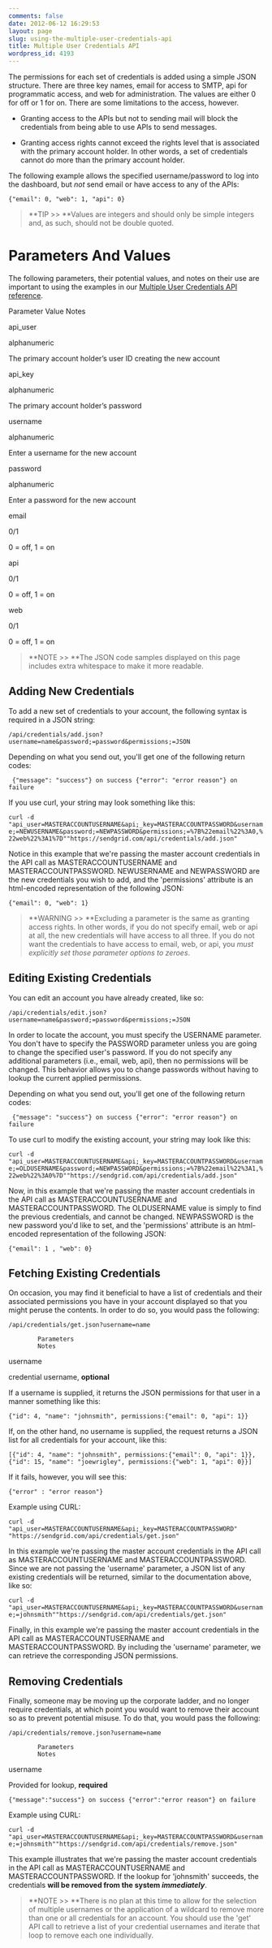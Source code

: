```yaml
---
comments: false
date: 2012-06-12 16:29:53
layout: page
slug: using-the-multiple-user-credentials-api
title: Multiple User Credentials API
wordpress_id: 4193
---
```


The permissions for each set of credentials is added using a simple JSON structure. There are three key names, email for access to SMTP, api for programmatic access, and web for administration. The values are either 0 for off or 1 for on. There are some limitations to the access, however.



	
  * Granting access to the APIs but not to sending mail will block the credentials from being able to use APIs to send messages.

	
  * Granting access rights cannot exceed the rights level that is associated with the primary account holder. In other words, a set of credentials cannot do more than the primary account holder.



The following example allows the specified username/password to log into the dashboard, but _not_ send email or have access to any of the APIs:  
  


`{"email": 0, "web": 1, "api": 0}`



> **TIP >> **Values are integers and should only be simple integers and, as such, should not be double quoted.





# Parameters And Values



The following parameters, their potential values, and notes on their use are important to using the examples in our [Multiple User Credentials API reference](http://docs.sendgrid.com/documentation/get-started/configuring-your-account/introduction-to-multiple-user-credentials/using-the-multiple-user-credentials-api/).









Parameter
Value
Notes





api_user


alphanumeric


The primary account holder’s user ID creating the new account






api_key


alphanumeric


The primary account holder’s password






username


alphanumeric


Enter a username for the new account






password


alphanumeric


Enter a password for the new account






email


0/1


0 = off, 1 = on






api


0/1


0 = off, 1 = on






web


0/1


0 = off, 1 = on







> **NOTE >> **The JSON code samples displayed on this page includes extra whitespace to make it more readable.

  




## Adding New Credentials



To add a new set of credentials to your account, the following syntax is required in a JSON string:  
  


`/api/credentials/add.json?username=name&password;=password&permissions;=JSON`

Depending on what you send out, you'll get one of the following return codes:  
  


` {"message": "success"} on success {"error": "error reason"} on failure`

If you use curl, your string may look something like this:  
  


`curl -d "api_user=MASTERACCOUNTUSERNAME&api;_key=MASTERACCOUNTPASSWORD&username;=NEWUSERNAME&password;=NEWPASSWORD&permissions;=%7B%22email%22%3A0,%22web%22%3A1%7D""https://sendgrid.com/api/credentials/add.json"`

Notice in this example that we're passing the master account credentials in the API call as MASTERACCOUNTUSERNAME and MASTERACCOUNTPASSWORD. NEWUSERNAME and NEWPASSWORD are the new credentials you wish to add, and the 'permissions' attribute is an html-encoded representation of the following JSON:  
  


`{"email": 0, "web": 1}`



> **WARNING >> **Excluding a parameter is the same as granting access rights. In other words, if you do not specify email, web or api at all, the new credentials will have access to all three. If you do not want the credentials to have access to email, web, or api, you _must explicitly set those parameter options to zeroes_.





## Editing Existing Credentials



You can edit an account you have already created, like so:  
  


`/api/credentials/edit.json?username=name&password;=password&permissions;=JSON`

In order to locate the account, you must specify the USERNAME parameter. You don't have to specify the PASSWORD parameter unless you are going to change the specified user's password. If you do not specify any additional parameters (i.e., email, web, api), then no permissions will be changed. This behavior allows you to change passwords without having to lookup the current applied permissions.  
  


Depending on what you send out, you'll get one of the following return codes:  
  


` {"message": "success"} on success {"error": "error reason"} on failure`

To use curl to modify the existing account, your string may look like this:  
  


`curl -d "api_user=MASTERACCOUNTUSERNAME&api;_key=MASTERACCOUNTPASSWORD&username;=OLDUSERNAME&password;=NEWPASSWORD&permissions;=%7B%22email%22%3A1,%22web%22%3A0%7D""https://sendgrid.com/api/credentials/add.json"`

Now, in this example that we're passing the master account credentials in the API call as MASTERACCOUNTUSERNAME and MASTERACCOUNTPASSWORD. The OLDUSERNAME value is simply to find the previous credentials, and cannot be changed. NEWPASSWORD is the new password you'd like to set, and the 'permissions' attribute is an html-encoded representation of the following JSON:  
  


`{"email": 1 , "web": 0}`



## Fetching Existing Credentials



On occasion, you may find it beneficial to have a list of credentials and their associated permissions you have in your account displayed so that you might peruse the contents. In order to do so, you would pass the following:  
  


`/api/credentials/get.json?username=name`




	
		


			Parameters
			Notes
		
		


			
username

			
credential username, **optional**

		
	

If a username is supplied, it returns the JSON permissions for that user in a manner something like this:  
  


`{"id": 4, "name": "johnsmith", permissions:{"email": 0, "api": 1}}`

If, on the other hand, no username is supplied, the request returns a JSON list for all credentials for your account, like this:  
  


`[{"id": 4, "name": "johnsmith", permissions:{"email": 0, "api": 1}}, {"id": 15, "name": "joewrigley", permissions:{"web": 1, "api": 0}}]`

If it fails, however, you will see this:  
  


`{"error" : "error reason"}`

Example using CURL:  
  


`curl -d "api_user=MASTERACCOUNTUSERNAME&api;_key=MASTERACCOUNTPASSWORD" "https://sendgrid.com/api/credentials/get.json"`

In this example we're passing the master account credentials in the API call as MASTERACCOUNTUSERNAME and MASTERACCOUNTPASSWORD. Since we are not passing the 'username' parameter, a JSON list of any existing credentials will be returned, similar to the documentation above, like so:  
  


`curl -d "api_user=MASTERACCOUNTUSERNAME&api;_key=MASTERACCOUNTPASSWORD&username;=johnsmith""https://sendgrid.com/api/credentials/get.json"`

Finally, in this example we're passing the master account credentials in the API call as MASTERACCOUNTUSERNAME and MASTERACCOUNTPASSWORD. By including the 'username' parameter, we can retrieve the corresponding JSON permissions.  
  




## Removing Credentials



Finally, someone may be moving up the corporate ladder, and no longer require credentials, at which point you would want to remove their account so as to prevent potential misuse. To do that, you would pass the following:  
  


`/api/credentials/remove.json?username=name`




	
		


			Parameters
			Notes
		
		


			
username

			
Provided for lookup, **required**

		
	


`{"message":"success"} on success {"error":"error reason"} on failure`

Example using CURL:  
  


`curl -d "api_user=MASTERACCOUNTUSERNAME&api;_key=MASTERACCOUNTPASSWORD&username;=johnsmith""https://sendgrid.com/api/credentials/remove.json"`

This example illustrates that we're passing the master account credentials in the API call as MASTERACCOUNTUSERNAME and MASTERACCOUNTPASSWORD. If the lookup for 'johnsmith' succeeds, the credentials **will be removed from the system _immediately_**.



> **NOTE >> **There is no plan at this time to allow for the selection of multiple usernames or the application of a wildcard to remove more than one or all credentials for an account. You should use the 'get' API call to retrieve a list of your credential usernames and iterate that loop to remove each one individually.
